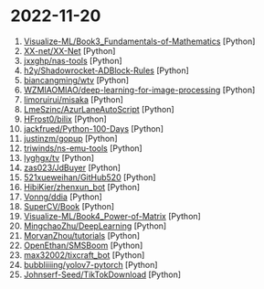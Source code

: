 # 2022-11-20

1. [Visualize-ML/Book3_Fundamentals-of-Mathematics](https://github.com/Visualize-ML/Book3_Fundamentals-of-Mathematics "《数学要素》，清华社五审五校中；Github稿件基本稳定，欢迎提意见，会及时修改") [Python]
2. [XX-net/XX-Net](https://github.com/XX-net/XX-Net "A proxy tool to bypass GFW.") [Python]
3. [jxxghp/nas-tools](https://github.com/jxxghp/nas-tools "NAS媒体库资源归集、整理自动化工具") [Python]
4. [h2y/Shadowrocket-ADBlock-Rules](https://github.com/h2y/Shadowrocket-ADBlock-Rules "提供多款 Shadowrocket 规则，带广告过滤功能。用于 iOS 未越狱设备选择性地自动翻墙。") [Python]
5. [biancangming/wtv](https://github.com/biancangming/wtv "解决电脑、手机看电视直播的苦恼，收集各种直播源，电视直播网站") [Python]
6. [WZMIAOMIAO/deep-learning-for-image-processing](https://github.com/WZMIAOMIAO/deep-learning-for-image-processing "deep learning for image processing including classification and object-detection etc.") [Python]
7. [limoruirui/misaka](https://github.com/limoruirui/misaka "开源的一些乱七八糟的东西") [Python]
8. [LmeSzinc/AzurLaneAutoScript](https://github.com/LmeSzinc/AzurLaneAutoScript "Azur Lane bot (CN/EN/JP/TW) 碧蓝航线脚本 | 无缝委托科研，全自动大世界") [Python]
9. [HFrost0/bilix](https://github.com/HFrost0/bilix "⚡️快如闪电的bilibili下载工具，基于Python现代Async特性，高速批量下载整部动漫，电视剧，up投稿等。现已支持抖音等更多站点") [Python]
10. [jackfrued/Python-100-Days](https://github.com/jackfrued/Python-100-Days "Python - 100天从新手到大师") [Python]
11. [justinzm/gopup](https://github.com/justinzm/gopup "数据接口：百度、谷歌、头条、微博指数,宏观数据，利率数据，货币汇率，千里马、独角兽公司，新闻联播文字稿，影视票房数据，高校名单，疫情数据…") [Python]
12. [triwinds/ns-emu-tools](https://github.com/triwinds/ns-emu-tools "一个用于安装/更新 NS 模拟器的工具") [Python]
13. [lyghgx/tv](https://github.com/lyghgx/tv "") [Python]
14. [zas023/JdBuyer](https://github.com/zas023/JdBuyer "京东抢购自动下单助手，GUI 支持 Windows 和 macOS") [Python]
15. [521xueweihan/GitHub520](https://github.com/521xueweihan/GitHub520 "😘 让你“爱”上 GitHub，解决访问时图裂、加载慢的问题。（无需安装）") [Python]
16. [HibiKier/zhenxun_bot](https://github.com/HibiKier/zhenxun_bot "基于 Nonebot2 和 go-cqhttp 开发，以 postgresql 作为数据库，非常可爱的绪山真寻bot") [Python]
17. [Vonng/ddia](https://github.com/Vonng/ddia "《Designing Data-Intensive Application》DDIA中文翻译") [Python]
18. [SuperCV/Book](https://github.com/SuperCV/Book "📗我的个人书籍学习和收藏") [Python]
19. [Visualize-ML/Book4_Power-of-Matrix](https://github.com/Visualize-ML/Book4_Power-of-Matrix "《矩阵力量》，清华社五审五校中；Github稿件基本稳定，欢迎提意见，会及时修改") [Python]
20. [MingchaoZhu/DeepLearning](https://github.com/MingchaoZhu/DeepLearning "Python for《Deep Learning》，该书为《深度学习》(花书) 数学推导、原理剖析与源码级别代码实现") [Python]
21. [MorvanZhou/tutorials](https://github.com/MorvanZhou/tutorials "机器学习相关教程") [Python]
22. [OpenEthan/SMSBoom](https://github.com/OpenEthan/SMSBoom "短信轰炸/短信测压/ | 一个健壮免费的python短信轰炸程序，专门炸坏蛋蛋，百万接口，多线程全自动添加有效接口，支持异步协程百万并发，全免费的短信轰炸工具！！hongkonger开发全网首发！！") [Python]
23. [max32002/tixcraft_bot](https://github.com/max32002/tixcraft_bot "Max搶票機器人(maxbot) help you quickly buy your tickets") [Python]
24. [bubbliiiing/yolov7-pytorch](https://github.com/bubbliiiing/yolov7-pytorch "这是一个yolov7的库，可以用于训练自己的数据集。") [Python]
25. [Johnserf-Seed/TikTokDownload](https://github.com/Johnserf-Seed/TikTokDownload "抖音去水印批量下载用户主页作品、喜欢、图文、音频") [Python]
